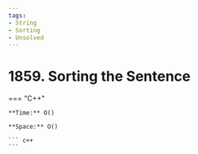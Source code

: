 ```yaml
---
tags:
- String
- Sorting
- Unsolved
---
```



# 1859. Sorting the Sentence

=== "C++"

    **Time:** O()

    **Space:** O()

    ``` c++
    ```
